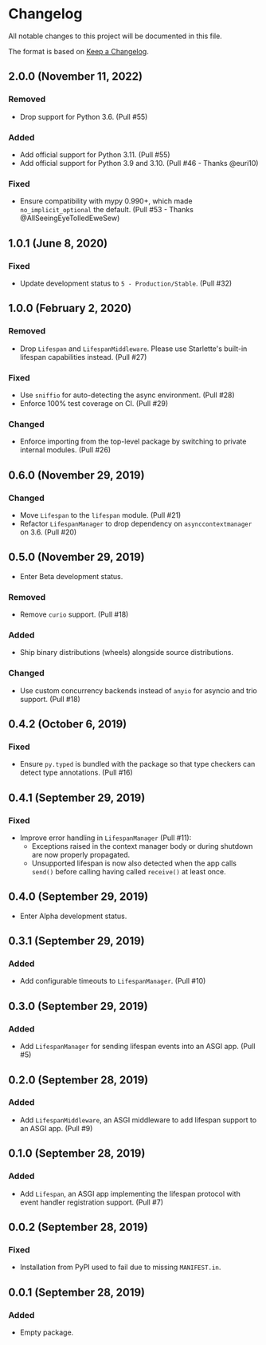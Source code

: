 # Changelog

All notable changes to this project will be documented in this file.

The format is based on [Keep a Changelog](https://keepachangelog.com/en/1.0.0/).

## 2.0.0 (November 11, 2022)

### Removed

- Drop support for Python 3.6. (Pull #55)

### Added

- Add official support for Python 3.11. (Pull #55)
- Add official support for Python 3.9 and 3.10. (Pull #46 - Thanks @euri10)

### Fixed

- Ensure compatibility with mypy 0.990+, which made `no_implicit_optional` the default. (Pull #53 - Thanks @AllSeeingEyeTolledEweSew)

## 1.0.1 (June 8, 2020)

### Fixed

- Update development status to `5 - Production/Stable`. (Pull #32)

## 1.0.0 (February 2, 2020)

### Removed

- Drop `Lifespan` and `LifespanMiddleware`. Please use Starlette's built-in lifespan capabilities instead. (Pull #27)

### Fixed

- Use `sniffio` for auto-detecting the async environment. (Pull #28)
- Enforce 100% test coverage on CI. (Pull #29)

### Changed

- Enforce importing from the top-level package by switching to private internal modules. (Pull #26)

## 0.6.0 (November 29, 2019)

### Changed

- Move `Lifespan` to the `lifespan` module. (Pull #21)
- Refactor `LifespanManager` to drop dependency on `asynccontextmanager` on 3.6. (Pull #20)

## 0.5.0 (November 29, 2019)

- Enter Beta development status.

### Removed

- Remove `curio` support. (Pull #18)

### Added

- Ship binary distributions (wheels) alongside source distributions.

### Changed

- Use custom concurrency backends instead of `anyio` for asyncio and trio support. (Pull #18)

## 0.4.2 (October 6, 2019)

### Fixed

- Ensure `py.typed` is bundled with the package so that type checkers can detect type annotations. (Pull #16)

## 0.4.1 (September 29, 2019)

### Fixed

- Improve error handling in `LifespanManager` (Pull #11):
  - Exceptions raised in the context manager body or during shutdown are now properly propagated.
  - Unsupported lifespan is now also detected when the app calls `send()` before calling having called `receive()` at least once.

## 0.4.0 (September 29, 2019)

- Enter Alpha development status.

## 0.3.1 (September 29, 2019)

### Added

- Add configurable timeouts to `LifespanManager`. (Pull #10)

## 0.3.0 (September 29, 2019)

### Added

- Add `LifespanManager` for sending lifespan events into an ASGI app. (Pull #5)

## 0.2.0 (September 28, 2019)

### Added

- Add `LifespanMiddleware`, an ASGI middleware to add lifespan support to an ASGI app. (Pull #9)

## 0.1.0 (September 28, 2019)

### Added

- Add `Lifespan`, an ASGI app implementing the lifespan protocol with event handler registration support. (Pull #7)

## 0.0.2 (September 28, 2019)

### Fixed

- Installation from PyPI used to fail due to missing `MANIFEST.in`.

## 0.0.1 (September 28, 2019)

### Added

- Empty package.
